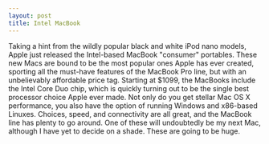 ```yaml
---
layout: post
title: Intel MacBook
---
```

Taking a hint from the wildly popular black and white iPod nano models, Apple just released the Intel-based MacBook "consumer" portables.  These new Macs are bound to be the most popular ones Apple has ever created, sporting all the must-have features of the MacBook Pro line, but with an unbelievably affordable price tag.  Starting at $1099, the MacBooks include the Intel Core Duo chip, which is quickly turning out to be the single best processor choice Apple ever made.  Not only do you get stellar Mac OS X performance, you also have the option of running Windows and x86-based Linuxes.  Choices, speed, and connectivity are all great, and the MacBook line has plenty to go around.  One of these will undoubtedly be my next Mac, although I have yet to decide on a shade.  These are going to be huge.
